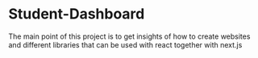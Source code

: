 # Student-Dashboard
The main point of this project is to get insights of how to create websites and different libraries that can be used with react together with next.js
